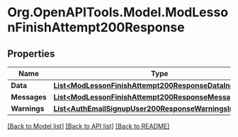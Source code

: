 # Org.OpenAPITools.Model.ModLessonFinishAttempt200Response

## Properties

Name | Type | Description | Notes
------------ | ------------- | ------------- | -------------
**Data** | [**List&lt;ModLessonFinishAttempt200ResponseDataInner&gt;**](ModLessonFinishAttempt200ResponseDataInner.md) |  | 
**Messages** | [**List&lt;ModLessonFinishAttempt200ResponseMessagesInner&gt;**](ModLessonFinishAttempt200ResponseMessagesInner.md) |  | 
**Warnings** | [**List&lt;AuthEmailSignupUser200ResponseWarningsInner&gt;**](AuthEmailSignupUser200ResponseWarningsInner.md) |  | [optional] 

[[Back to Model list]](../README.md#documentation-for-models) [[Back to API list]](../README.md#documentation-for-api-endpoints) [[Back to README]](../README.md)

